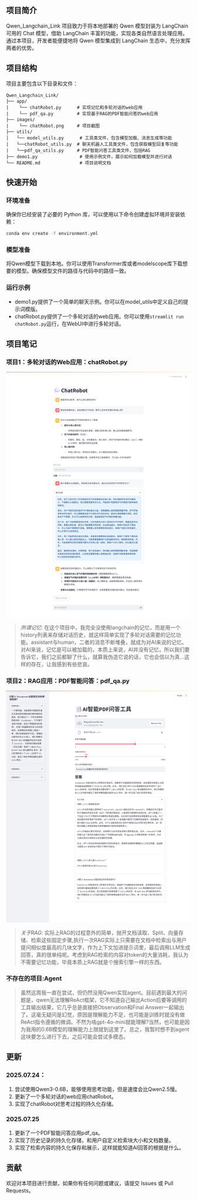 ## 项目简介
Qwen_Langchain_Link 项目致力于将本地部署的 Qwen 模型封装为 LangChain 可用的 Chat 模型，借助 LangChain 丰富的功能，实现各类自然语言处理应用。通过本项目，开发者能便捷地将 Qwen 模型集成到 LangChain 生态中，充分发挥两者的优势。

## 项目结构
项目主要包含以下目录和文件：
```
Qwen_Langchain_Link/
├── app/
|    └── chatRobot.py      # 实现记忆和多轮对话的web应用
|    └── pdf_qa.py         # 实现基于RAG的PDF智能问答的web应用
├── images/
|    └── chatRobot.png     # 项目截图
├── utils/
│   └── model_utils.py      # 工具类文件，包含模型加载、消息生成等功能
|   └──chatRobot_utils.py  # 聊天机器人工具类文件，包含获取模型回复等功能
|   └──pdf_qa_utils.py     # PDF智能问答工具类文件，包括RAG
├── demo1.py                # 使用示例文件，展示如何加载模型并进行对话
└── README.md               # 项目说明文档
```
## 快速开始
### 环境准备
确保你已经安装了必要的 Python 库，可以使用以下命令创建虚拟环境并安装依赖：
```bash
conda env create -f environment.yml
```
### 模型准备
将Qwen模型下载到本地。你可以使用Transformer库或者modelscope库下载想要的模型。确保模型文件的路径与代码中的路径一致。

### 运行示例
- demo1.py提供了一个简单的聊天示例。你可以在model_utils中定义自己的提示词模版。
- chatRobot.py提供了一个多轮对话的web应用。你可以使用`streamlit run chatRobot.py`运行，在WebUI中进行多轮对话。

## 项目笔记
### 项目1：多轮对话的Web应用：chatRobot.py

<img src="screenshot/chatrobot.png" >

> *所谓记忆*:
在这个项目中，我完全没使用langchain的记忆，而是用一个history列表来存储对话历史，就这样简单实现了多轮对话需要的记忆功能。assistant与human，二者的消息不断堆叠，就成为对AI来说的记忆。对AI来说，记忆是可以被加载的，本质上来说，AI并没有记忆，所以我们要告诉它，我们之前都聊了什么，就算我伪造它说的话，它也会信以为真...这样的存在，让我感到有些悲哀。
### 项目2：RAG应用：PDF智能问答：pdf_qa.py

<img src="screenshot/pdf_qa.png">

>*关于RAG*:
实际上RAG的过程意外的简单，抛开文档读取、Split、向量存储、检索这些固定步骤,执行一次RAG实际上只需要在文档中检索出与用户提问相似度最高的几块文字，作为上下文加进提示词里，最后调用LLM生成回答，真的很单纯呢。考虑到RAG检索的内容对token的大量消耗，我认为不需要记忆功能，毕竟本质上RAG就是个搜索引擎一样的东西。
### 不存在的项目:Agent
>虽然这周我一直在尝试，但仍然没用Qwen实现agent。目前遇到最大的问题是，qwen无法理解ReAct框架，它不知道自己输出Action后要等调用的工具输出结果，它几乎总是直接把Observation和Final Answer一起输出了。这毫无疑问是幻觉，原因是理解能力不足，也可能是训练时就没有做ReAct指令遵循的微调。不然为啥gpt-4o-mini就能理解?当然，也可能是因为我用的0.6B模型的理解能力上限就到这里了。总之，我暂时想不到agent这块要怎么进行下去，之后可能会尝试多模态。
## 更新
### 2025.07.24：
1. 尝试使用Qwen3-0.6B，能够使用思考功能，但是速度会比Qwen2.5慢。
2. 更新了一个多轮对话的web应用chatRobot。
3. 实现了chatRobot对思考过程的持久化存储。
### 2025.07.25
1. 更新了一个PDF智能问答应用pdf_qa。
2. 实现了历史记录的持久化存储，和用户自定义检索块大小和文档数量。
3. 实现了检索内容的持久化保存和展示，这样就能知道AI回答的根据是什么。


## 贡献
欢迎对本项目进行贡献，如果你有任何问题或建议，请提交 Issues 或 Pull Requests。

